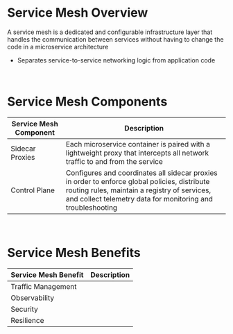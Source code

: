 # Service Mesh Overview

A service mesh is a dedicated and configurable infrastructure layer that handles the communication between services without having to change the code in a microservice architecture

* Separates service-to-service networking logic from application code

<br>

# Service Mesh Components

| Service Mesh Component | Description |
| --- | --- |
| Sidecar Proxies | Each microservice container is paired with a lightweight proxy that intercepts all network traffic to and from the service | 
| Control Plane | Configures and coordinates all sidecar proxies in order to enforce global policies, distribute routing rules, maintain a registry of services, and collect telemetry data for monitoring and troubleshooting |

<br>

# Service Mesh Benefits

| Service Mesh Benefit | Description |
| --- | --- |
| Traffic Management | |
| Observability | |
| Security | |
| Resilience | |
